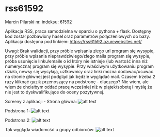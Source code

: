 # rss61592
Marcin Pilarski nr. indeksu: 61592

Aplikacja RSS, praca samodzielna w oparciu o pythona + flask.
Dostępny kod został pozbawiony haseł oraz parametrów połączeniowych do bazy.
Aplikacja dostępna pod linkiem: https://rss61592.azurewebsites.net/


Uwagi: Brak walidacji, przy próbie wpisania złego url program się wysypie, przy próbie wpisania nieprawdziwiego/złego maila program się wysypie, próba usunięcie linku/emaile o id który nie istnieje (lub wartość inna niż numeryczna) program się wysypie. Przy właściwym użytkowaniu program działa, newsy się wysyłają, uztkownicy oraz linki mozna dodawac/usuwac. na stronie głównej jest podgląd jak będzie wyglądać mail. Czasem trzeba 2 razy kliknąć guzik przenoszący na podstronę - dlaczego? Nie wiem, ale wiem że chciałbym oddać pracę wcześniej niż w piątek/sobotę i myślę że nie jest to dyskwalifikujące do oceny pozytywnej.

Screeny z aplikacji - 
Strona główna:
![alt text](https://i.imgur.com/J0Lrr4z.png)

Podstrona 1:
![alt text](https://i.imgur.com/ewzucgZ.png)

Podstrona 2:
![alt text](https://i.imgur.com/9kZlCDu.png)

Tak wygląda wiadomość u grupy odbiorców:
![alt text](https://i.imgur.com/poQhb0c.jpg)
